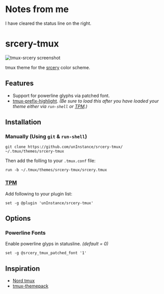 # Notes from me

I have cleared the status line on the right.

# srcery-tmux

![tmux-srcery screenshot](assets/screenshot.png)

tmux theme for the [srcery](https://github.com/srcery-colors/) color scheme.


## Features
* Support for powerline glyphs via patched font.
* [tmux-prefix-highlight](https://github.com/tmux-plugins/tmux-prefix-highlight).  _(Be sure to load this after you have loaded your theme either via `run-shell` or [TPM](https://github.com/tmux-plugins/tpm).)_

## Installation
### Manually (Using `git` & `run-shell`)
```shell
git clone https://github.com/unInstance/srcery-tmux/ ~/.tmux/themes/srcery-tmux
```
Then add the folling to your `.tmux.conf` file:
```tmux
run -b ~/.tmux/themes/srcery-tmux/srcery.tmux
```
### [TPM](https://github.com/tmux-plugins/tpm)
Add following to your plugin list:
```tmux
set -g @plugin 'unInstance/srcery-tmux'
```

## Options

### Powerline Fonts
Enable powerline glyps in statusline. _(default = 0)_
```tmux
set -g @srcery_tmux_patched_font '1'
```

## Inspiration
* [Nord tmux](https://github.com/arcticicestudio/nord-tmux)
* [tmux-themepack](https://github.com/jimeh/tmux-themepack)
